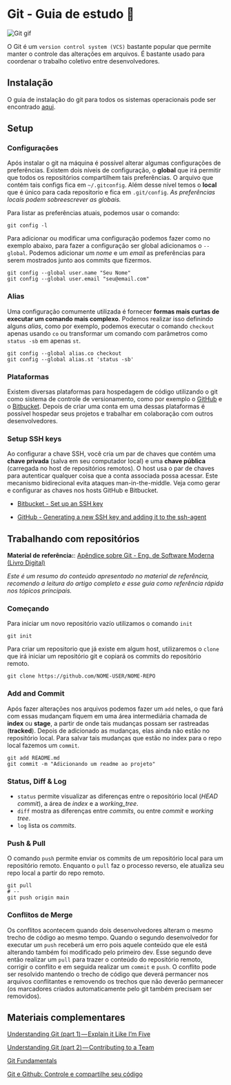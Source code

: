 # Git - Guia de estudo :pencil:

![Git gif](https://media.giphy.com/media/kH6CqYiquZawmU1HI6/giphy.gif)

O Git é um `version control system (VCS)` bastante popular que permite manter o controle das alterações em arquivos. É bastante usado para coordenar o trabalho coletivo entre desenvolvedores.


## Instalação

O guia de instalação do git para todos os sistemas operacionais pode ser encontrado [aqui](https://git-scm.com/downloads).


## Setup

### Configurações

Após instalar o git na máquina é possível alterar algumas configurações de preferências. Existem dois níveis de configuração, o **global** que irá permitir que todos os repositórios compartilhem tais preferências. O arquivo que contém tais configs fica em `~/.gitconfig`. Além desse nível temos o **local** que é único para cada repositorio e fica em `.git/config`. *As preferências locais podem sobreescrever as globais.*

Para listar as preferências atuais, podemos usar o comando:
```
git config -l
```

Para adicionar ou modificar uma configuração podemos fazer como no exemplo abaixo, para fazer a configuração ser global adicionamos o `--global`. Podemos adicionar um *nome* e um *email* as preferências para serem mostrados junto aos commits que fizermos.
```
git config --global user.name "Seu Nome"
git config --global user.email "seu@email.com"
```

### Alias

Uma configuração comumente utilizada é fornecer **formas mais curtas de executar um comando mais complexo**. Podemos realizar isso definindo alguns *alias*, como por exemplo, podemos executar o comando `checkout` apenas usando `co` ou transformar um comando com parâmetros como `status -sb` em apenas `st`.
```
git config --global alias.co checkout
git config --global alias.st 'status -sb'
```

### Plataformas

Existem diversas plataformas para hospedagem de código utilizando o git como sistema de controle de versionamento, como por exemplo o [GitHub](https://github.com) e o [Bitbucket](https://bitbucket.org). Depois de criar uma conta em uma dessas plataformas é possível hospedar seus projetos e trabalhar em colaboração com outros desenvolvedores.


### Setup SSH keys

Ao configurar a chave SSH, você cria um par de chaves que contém uma **chave privada** (salva em seu computador local) e uma **chave pública** (carregada no host de repositórios remotos). O host usa o par de chaves para autenticar qualquer coisa que a conta associada possa acessar. Este mecanismo bidirecional evita ataques man-in-the-middle. Veja como gerar e configurar as chaves nos hosts GitHub e Bitbucket.

* [Bitbucket - Set up an SSH key](https://confluence.atlassian.com/bitbucket/set-up-an-ssh-key-728138079.html)

* [GitHub - Generating a new SSH key and adding it to the ssh-agent](https://help.github.com/articles/generating-a-new-ssh-key-and-adding-it-to-the-ssh-agent/)


## Trabalhando com repositórios

**Material de referência:**: [Apêndice sobre Git - Eng. de Software Moderna (Livro Digital)](https://engsoftmoderna.info/capAp.html)

*Este é um resumo do conteúdo apresentado no material de referência, recomendo a leitura do artigo completo e esse guia como referência rápida nos tópicos principais.*

### Começando

Para iniciar um novo repositório vazío utilizamos o comando `init`
```
git init
```

Para criar um repositorio que já existe em algum host, utilizaremos o `clone` que irá iniciar um repositório git e copiará os commits do repositório remoto.
```
git clone https://github.com/NOME-USER/NOME-REPO
``` 

### Add and Commit

Após fazer alterações nos arquivos podemos fazer um `add` neles, o que fará com essas mudançam fiquem em uma área intermediária chamada de **index** ou **stage**, a partir de onde tais mudanças possam ser rastreadas (**tracked**). Depois de adicionado as mudanças, elas ainda não estão no repositório local. Para salvar tais mudanças que estão no index para o repo local fazemos um `commit`.
```
git add README.md
git commit -m "Adicionando um readme ao projeto"
```

### Status, Diff & Log

* `status` permite visualizar as diferenças entre o repositório local (*HEAD commit*), a área de *index* e a *working_tree*.
* `diff` mostra as diferenças entre *commits*, ou entre *commit* e *working tree*.
* `log` lista os *commits*.

### Push & Pull

O comando `push` permite enviar os commits de um repositório local para um repositório remoto. Enquanto o `pull` faz o processo reverso, ele atualiza seu repo local a partir do repo remoto.
```
git pull
# --
git push origin main
```

### Conflitos de Merge

Os conflitos acontecem quando dois desenvolvedores alteram o mesmo trecho de código ao mesmo tempo. Quando o segundo desenvolvedor for executar um `push` receberá um erro pois aquele conteúdo que ele está alterando também foi modificado pelo primeiro dev. Esse segundo deve então realizar um `pull` para trazer o conteúdo do repositório remoto, corrigir o conflito e em seguida realizar um `commit` e `push`. O conflito pode ser resolvido mantendo o trecho de código que deverá permancer nos arquivos conflitantes e removendo os trechos que não deverão permanecer (os marcadores criados automaticamente pelo git também precisam ser removidos).


## Materiais complementares

[Understanding Git (part 1) — Explain it Like I’m Five](https://hackernoon.com/understanding-git-fcffd87c15a3)

[Understanding Git (part 2) — Contributing to a Team](https://hackernoon.com/understanding-git-2-81feb12b8b26)

[Git Fundamentals](https://www.pluralsight.com/courses/git-fundamentals)

[Git e Github: Controle e compartilhe seu código](https://www.alura.com.br/curso-online-git-github-controle-de-versao)

